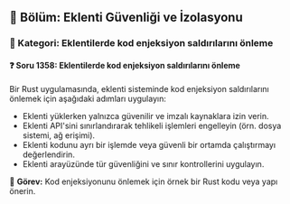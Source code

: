 ## 📘 Bölüm: Eklenti Güvenliği ve İzolasyonu  
### 🔹 Kategori: Eklentilerde kod enjeksiyon saldırılarını önleme  
#### ❓ Soru 1358: Eklentilerde kod enjeksiyon saldırılarını önleme

Bir Rust uygulamasında, eklenti sisteminde kod enjeksiyon saldırılarını önlemek için aşağıdaki adımları uygulayın:

- Eklenti yüklerken yalnızca güvenilir ve imzalı kaynaklara izin verin.
- Eklenti API'sini sınırlandırarak tehlikeli işlemleri engelleyin (örn. dosya sistemi, ağ erişimi).
- Eklenti kodunu ayrı bir işlemde veya güvenli bir ortamda çalıştırmayı değerlendirin.
- Eklenti arayüzünde tür güvenliğini ve sınır kontrollerini uygulayın.

🔧 **Görev:** Kod enjeksiyonunu önlemek için örnek bir Rust kodu veya yapı önerin.
